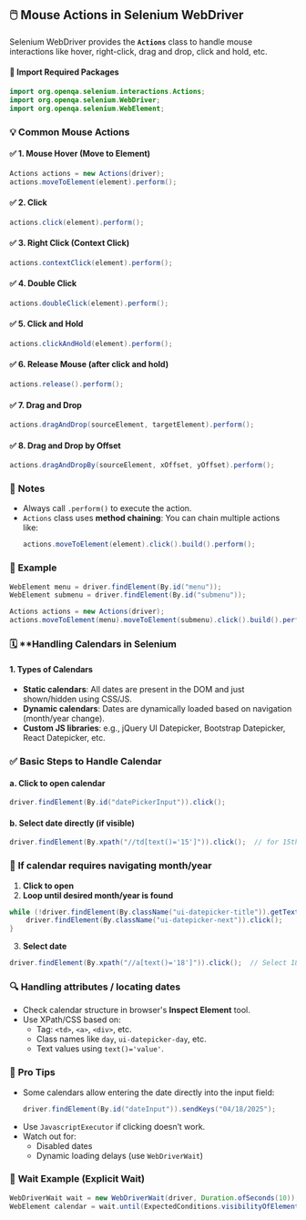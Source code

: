 ## 🖱️ **Mouse Actions in Selenium WebDriver**

Selenium WebDriver provides the **`Actions`** class to handle mouse interactions like hover, right-click, drag and drop, click and hold, etc.

#### 🔧 Import Required Packages

```java
import org.openqa.selenium.interactions.Actions;
import org.openqa.selenium.WebDriver;
import org.openqa.selenium.WebElement;
```

### 💡 **Common Mouse Actions**

#### ✅ 1. **Mouse Hover (Move to Element)**

```java
Actions actions = new Actions(driver);
actions.moveToElement(element).perform();
```

#### ✅ 2. **Click**

```java
actions.click(element).perform();
```

#### ✅ 3. **Right Click (Context Click)**

```java
actions.contextClick(element).perform();
```

#### ✅ 4. **Double Click**

```java
actions.doubleClick(element).perform();
```

#### ✅ 5. **Click and Hold**

```java
actions.clickAndHold(element).perform();
```

#### ✅ 6. **Release Mouse (after click and hold)**

```java
actions.release().perform();
```

#### ✅ 7. **Drag and Drop**

```java
actions.dragAndDrop(sourceElement, targetElement).perform();
```

#### ✅ 8. **Drag and Drop by Offset**

```java
actions.dragAndDropBy(sourceElement, xOffset, yOffset).perform();
```
### 🧠 **Notes**

- Always call `.perform()` to execute the action.
- `Actions` class uses **method chaining**: You can chain multiple actions like:
  ```java
  actions.moveToElement(element).click().build().perform();
  ```
### 🧪 Example

```java
WebElement menu = driver.findElement(By.id("menu"));
WebElement submenu = driver.findElement(By.id("submenu"));

Actions actions = new Actions(driver);
actions.moveToElement(menu).moveToElement(submenu).click().build().perform();
```


### 🗓️ **Handling Calendars in Selenium 

#### 1. **Types of Calendars**
- **Static calendars**: All dates are present in the DOM and just shown/hidden using CSS/JS.
- **Dynamic calendars**: Dates are dynamically loaded based on navigation (month/year change).
- **Custom JS libraries**: e.g., jQuery UI Datepicker, Bootstrap Datepicker, React Datepicker, etc.

### ✅ **Basic Steps to Handle Calendar**

#### a. **Click to open calendar**
```java
driver.findElement(By.id("datePickerInput")).click();
```

#### b. **Select date directly (if visible)**
```java
driver.findElement(By.xpath("//td[text()='15']")).click();  // for 15th of current month
```
### 🔁 **If calendar requires navigating month/year**

1. **Click to open**
2. **Loop until desired month/year is found**
```java
while (!driver.findElement(By.className("ui-datepicker-title")).getText().contains("April 2025")) {
    driver.findElement(By.className("ui-datepicker-next")).click();
}
```
3. **Select date**
```java
driver.findElement(By.xpath("//a[text()='18']")).click();  // Select 18th
```

### 🔍 **Handling attributes / locating dates**
- Check calendar structure in browser's **Inspect Element** tool.
- Use XPath/CSS based on:
  - Tag: `<td>`, `<a>`, `<div>`, etc.
  - Class names like `day`, `ui-datepicker-day`, etc.
  - Text values using `text()='value'`.

### 🧠 **Pro Tips**
- Some calendars allow entering the date directly into the input field:  
  ```java
  driver.findElement(By.id("dateInput")).sendKeys("04/18/2025");
  ```
- Use `JavascriptExecutor` if clicking doesn’t work.
- Watch out for:
  - Disabled dates
  - Dynamic loading delays (use `WebDriverWait`)

### 🧪 **Wait Example (Explicit Wait)**
```java
WebDriverWait wait = new WebDriverWait(driver, Duration.ofSeconds(10));
WebElement calendar = wait.until(ExpectedConditions.visibilityOfElementLocated(By.id("calendarId")));
```

